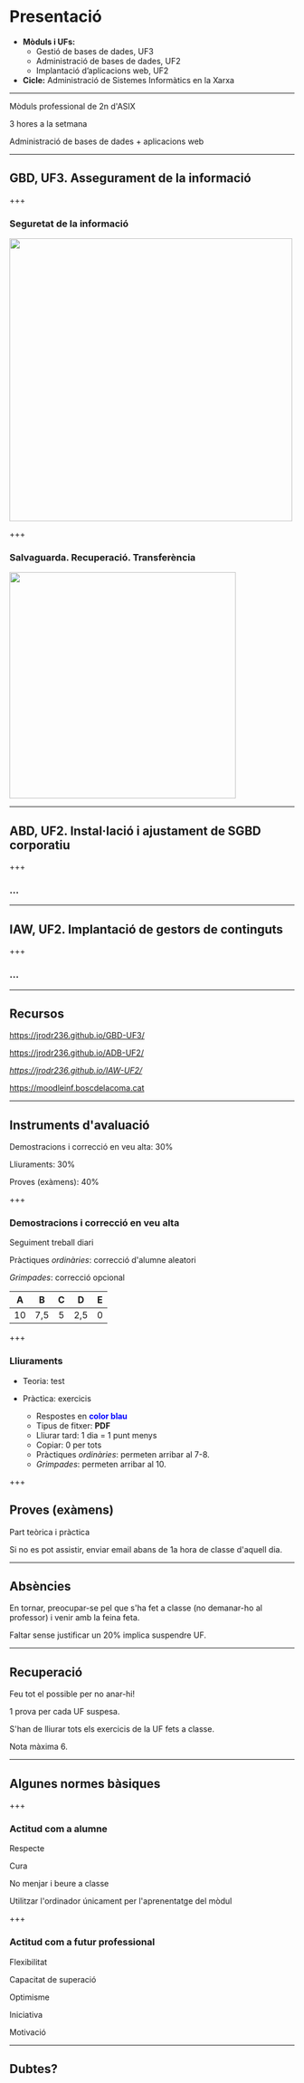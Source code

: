 Presentació
=======================

* **Mòduls i UFs:**
  - Gestió de bases de dades, UF3
  - Administració de bases de dades, UF2
  - Implantació d’aplicacions web, UF2
* **Cicle:** Administració de Sistemes Informàtics en la Xarxa

---

Mòduls professional de 2n d'ASIX

3 hores a la setmana

Administració de bases de dades + aplicacions web

---


GBD, UF3. Assegurament de la informació
---------------------
+++

### Seguretat de la informació
<img src="https://privacy.google.com/businesses/images/animations/security01-first-frame.svg" height="500px">

+++

### Salvaguarda. Recuperació. Transferència

<img src="https://apps.odoo.com/apps/modules/11.0/auto_db_backup/Previewimage.png" height="400px">

---


ABD, UF2. Instal·lació i ajustament de SGBD corporatiu
---------------------

+++

### ...

---

IAW, UF2. Implantació de gestors de continguts
---------------------

+++

### ...

---

Recursos
------

https://jrodr236.github.io/GBD-UF3/

https://jrodr236.github.io/ADB-UF2/

_https://jrodr236.github.io/IAW-UF2/_

https://moodleinf.boscdelacoma.cat

---

Instruments d'avaluació
-----------------------


Demostracions i correcció en veu alta: 30%

Lliuraments: 30%

Proves (exàmens): 40%

+++

### Demostracions i correcció en veu alta


Seguiment treball diari

Pràctiques *ordinàries*: correcció d'alumne aleatori

*Grimpades*: correcció opcional

|A|B|C|D|E|
|:-:|:-:|:-:|:-:|:-:|
|10|7,5|5|2,5|0|


+++

### Lliuraments

* Teoria: test

* Pràctica: exercicis
  * Respostes en <span style="color:blue">**color blau**</span>
  * Tipus de fitxer: **PDF**
  * Lliurar tard: 1 dia = 1 punt menys
  * Copiar: 0 per tots
  * Pràctiques *ordinàries*: permeten arribar al 7-8.
  * *Grimpades*: permeten arribar al 10.

+++

Proves (exàmens)
----------------

Part teòrica i pràctica

Si no es pot assistir, enviar email abans de 1a hora de classe d'aquell dia.

---

Absències
---------
En tornar, preocupar-se pel que s'ha fet a classe (no demanar-ho al professor) i venir amb la feina feta.

Faltar sense justificar un 20% implica suspendre UF.

---

Recuperació
-----------

Feu tot el possible per no anar-hi!

1 prova per cada UF suspesa.

S'han de lliurar tots els exercicis de la UF fets a classe.

Nota màxima 6.

---

Algunes normes bàsiques
--------------------

+++

### Actitud com a alumne

Respecte

Cura

No menjar i beure a classe

Utilitzar l'ordinador únicament per l'aprenentatge del mòdul

+++

### Actitud com a futur professional

Flexibilitat

Capacitat de superació

Optimisme

Iniciativa

Motivació


---

Dubtes?
-------
